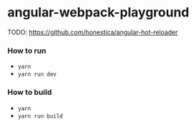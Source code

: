 # angular-webpack-playground

TODO: https://github.com/honestica/angular-hot-reloader

### How to run
- `yarn`
- `yarn run dev`

### How to build
- `yarn`
- `yarn run build`
